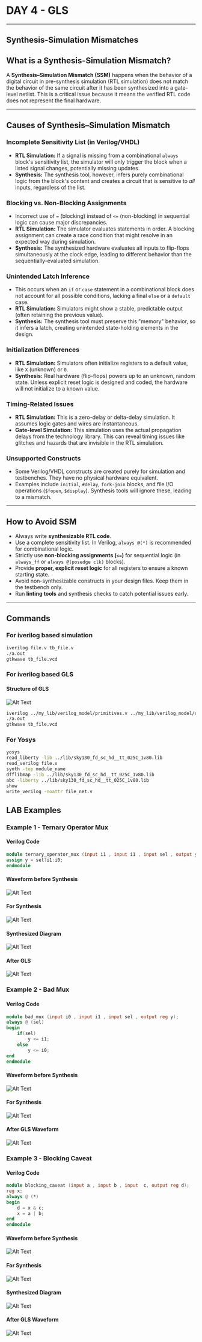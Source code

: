 # DAY 4 - GLS
----- 
## Synthesis-Simulation Mismatches

## What is a Synthesis-Simulation Mismatch?

A **Synthesis–Simulation Mismatch (SSM)** happens when the behavior of a digital circuit in pre-synthesis simulation (RTL simulation) does not match the behavior of the same circuit after it has been synthesized into a gate-level netlist. This is a critical issue because it means the verified RTL code does not represent the final hardware. 

-----

## Causes of Synthesis–Simulation Mismatch

### Incomplete Sensitivity List (in Verilog/VHDL)

  * **RTL Simulation:** If a signal is missing from a combinational `always` block's sensitivity list, the simulator will only trigger the block when a listed signal changes, potentially missing updates.
  * **Synthesis:** The synthesis tool, however, infers purely combinational logic from the block's content and creates a circuit that is sensitive to *all* inputs, regardless of the list.

### Blocking vs. Non-Blocking Assignments

  * Incorrect use of `=` (blocking) instead of `<=` (non-blocking) in sequential logic can cause major discrepancies.
  * **RTL Simulation:** The simulator evaluates statements in order. A blocking assignment can create a race condition that might resolve in an expected way during simulation.
  * **Synthesis:** The synthesized hardware evaluates all inputs to flip-flops simultaneously at the clock edge, leading to different behavior than the sequentially-evaluated simulation.

### Unintended Latch Inference

  * This occurs when an `if` or `case` statement in a combinational block does not account for all possible conditions, lacking a final `else` or a `default` case.
  * **RTL Simulation:** Simulators might show a stable, predictable output (often retaining the previous value).
  * **Synthesis:** The synthesis tool must preserve this "memory" behavior, so it infers a latch, creating unintended state-holding elements in the design.

### Initialization Differences

  * **RTL Simulation:** Simulators often initialize registers to a default value, like `X` (unknown) or `0`.
  * **Synthesis:** Real hardware (flip-flops) powers up to an unknown, random state. Unless explicit reset logic is designed and coded, the hardware will not initialize to a known value.

### Timing-Related Issues

  * **RTL Simulation:** This is a zero-delay or delta-delay simulation. It assumes logic gates and wires are instantaneous.
  * **Gate-level Simulation:** This simulation uses the actual propagation delays from the technology library. This can reveal timing issues like glitches and hazards that are invisible in the RTL simulation.

### Unsupported Constructs

  * Some Verilog/VHDL constructs are created purely for simulation and testbenches. They have no physical hardware equivalent.
  * Examples include `initial`, `#delay`, `fork-join` blocks, and file I/O operations (`$fopen`, `$display`). Synthesis tools will ignore these, leading to a mismatch.

-----

## How to Avoid SSM 

  * Always write **synthesizable RTL code**.
  * Use a complete sensitivity list. In Verilog, `always @(*)` is recommended for combinational logic.
  * Strictly use **non-blocking assignments (`<=`)** for sequential logic (in `always_ff` or `always @(posedge clk)` blocks).
  * Provide **proper, explicit reset logic** for all registers to ensure a known starting state.
  * Avoid non-synthesizable constructs in your design files. Keep them in the testbench only.
  * Run **linting tools** and synthesis checks to catch potential issues early.

-----

## Commands
### For iverilog based simulation
```bash
iverilog file.v tb_file.v
./a.out
gtkwave tb_file.vcd
```
### For iverilog based GLS
#### Structure of GLS
![Alt Text](https://github.com/balajitv-05/RISC-V-Chip-Tape-Out/blob/384e092b2631756a562a9ea72c76212874a69bb6/week1/Day4/Day4_images/gls.png)

```bash
iverilog ../my_lib/verilog_model/primitives.v ../my_lib/verilog_model/sky130_fd_sc_hd.v file_net.v tb_file.v
./a.out
gtkwave tb_file.vcd
```
### For Yosys
```bash
yosys
read_liberty -lib ../lib/sky130_fd_sc_hd__tt_025C_1v80.lib 
read_verilog file.v
synth -top module_name
dfflibmap -lib ../lib/sky130_fd_sc_hd__tt_025C_1v80.lib
abc -liberty ../lib/sky130_fd_sc_hd__tt_025C_1v80.lib
show
write_verilog -noattr file_net.v
```
## LAB Examples

### Example 1 - Ternary Operator Mux

#### Verilog Code

```verilog
module ternary_operator_mux (input i1 , input i1 , input sel , output y);
assign y = sel?i1:i0;
endmodule
```

#### Waveform before Synthesis
![Alt Text](https://github.com/balajitv-05/RISC-V-Chip-Tape-Out/blob/384e092b2631756a562a9ea72c76212874a69bb6/week1/Day4/Day4_images/ternery_operate_mux_sim.png)
#### For Synthesis
![Alt Text](https://github.com/balajitv-05/RISC-V-Chip-Tape-Out/blob/384e092b2631756a562a9ea72c76212874a69bb6/week1/Day4/Day4_images/ternery_operator_syn.png)
#### Synthesized Diagram
![Alt Text](https://github.com/balajitv-05/RISC-V-Chip-Tape-Out/blob/384e092b2631756a562a9ea72c76212874a69bb6/week1/Day4/Day4_images/ternery_operator_show.png)

#### After GLS
![Alt Text](https://github.com/balajitv-05/RISC-V-Chip-Tape-Out/blob/384e092b2631756a562a9ea72c76212874a69bb6/week1/Day4/Day4_images/ternery_after_gls.png)
### Example 2 - Bad Mux

#### Verilog Code

```verilog
module bad_mux (input i0 , input i1 , input sel , output reg y);
always @ (sel)
begin
	if(sel)
		y <= i1;
	else 
		y <= i0;
end
endmodule
```

#### Waveform before Synthesis
![Alt Text](https://github.com/balajitv-05/RISC-V-Chip-Tape-Out/blob/384e092b2631756a562a9ea72c76212874a69bb6/week1/Day4/Day4_images/bad_mux_sim.png)
#### For Synthesis
![Alt Text](https://github.com/balajitv-05/RISC-V-Chip-Tape-Out/blob/384e092b2631756a562a9ea72c76212874a69bb6/week1/Day4/Day4_images/bad_mux_syn.png)
#### After GLS Waveform
![Alt Text](https://github.com/balajitv-05/RISC-V-Chip-Tape-Out/blob/384e092b2631756a562a9ea72c76212874a69bb6/week1/Day4/Day4_images/bad_mux_gls.png)

### Example 3 - Blocking Caveat

#### Verilog Code

```verilog
module blocking_caveat (input a , input b , input  c, output reg d); 
reg x;
always @ (*)
begin
	d = x & c;
	x = a | b;
end
endmodule
```

#### Waveform before Synthesis
![Alt Text](https://github.com/balajitv-05/RISC-V-Chip-Tape-Out/blob/384e092b2631756a562a9ea72c76212874a69bb6/week1/Day4/Day4_images/bloxking_sim.png)
#### For Synthesis
![Alt Text](https://github.com/balajitv-05/RISC-V-Chip-Tape-Out/blob/384e092b2631756a562a9ea72c76212874a69bb6/week1/Day4/Day4_images/blocking_syn.png)
#### Synthesized Diagram
![Alt Text](https://github.com/balajitv-05/RISC-V-Chip-Tape-Out/blob/384e092b2631756a562a9ea72c76212874a69bb6/week1/Day4/Day4_images/blocking_show.png)

#### After GLS Waveform
![Alt Text](https://github.com/balajitv-05/RISC-V-Chip-Tape-Out/blob/384e092b2631756a562a9ea72c76212874a69bb6/week1/Day4/Day4_images/blocking_gls.png)
